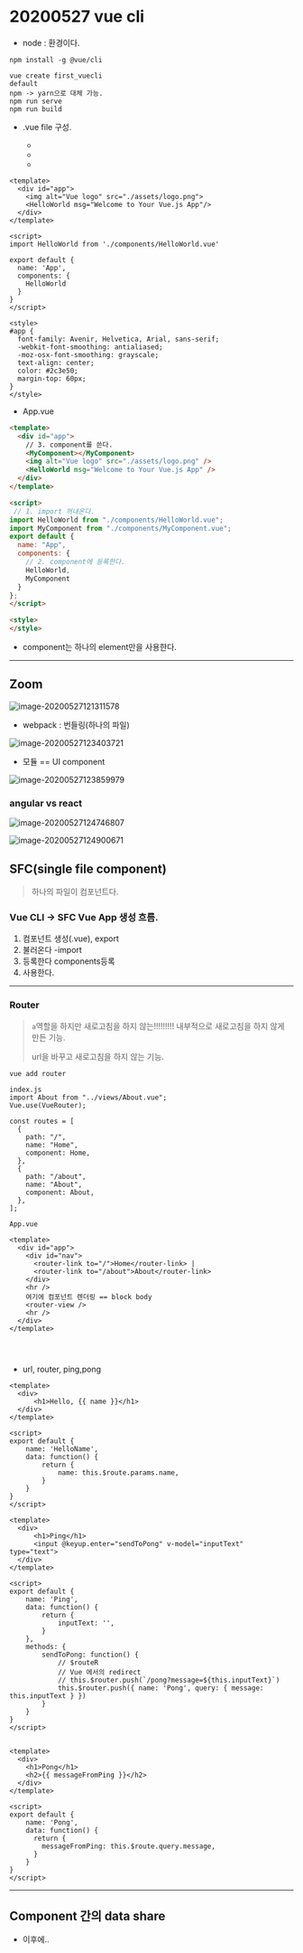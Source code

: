 # 20200527 vue cli

- node : 환경이다.

```
npm install -g @vue/cli

vue create first_vuecli
default
npm -> yarn으로 대체 가능.
npm run serve
npm run build
```



- .vue file 구성.

  - <template>
        
    </template>

  - <script>
        
    </script>

  - <style>
        
    </style>



```
<template>
  <div id="app">
    <img alt="Vue logo" src="./assets/logo.png">
    <HelloWorld msg="Welcome to Your Vue.js App"/>
  </div>
</template>

<script>
import HelloWorld from './components/HelloWorld.vue'

export default {
  name: 'App',
  components: {
    HelloWorld
  }
}
</script>

<style>
#app {
  font-family: Avenir, Helvetica, Arial, sans-serif;
  -webkit-font-smoothing: antialiased;
  -moz-osx-font-smoothing: grayscale;
  text-align: center;
  color: #2c3e50;
  margin-top: 60px;
}
</style>

```

- App.vue

```html
<template>
  <div id="app">
    // 3. component를 쓴다.
    <MyComponent></MyComponent>
    <img alt="Vue logo" src="./assets/logo.png" />
    <HelloWorld msg="Welcome to Your Vue.js App" />
  </div>
</template>

<script>
 // 1. import 꺼내온다.
import HelloWorld from "./components/HelloWorld.vue";
import MyComponent from "./components/MyComponent.vue";
export default {
  name: "App",
  components: {
    // 2. component에 등록한다.
    HelloWorld,
    MyComponent
  }
};
</script>

<style>
</style>
```

- component는 하나의 element만을 사용한다.

-----

## Zoom

![image-20200527121311578](assets/image-20200527121311578.png)

- webpack : 번들링(하나의 파일)

![image-20200527123403721](assets/image-20200527123403721.png)

- 모듈 == UI component 

![image-20200527123859979](assets/image-20200527123859979.png)

### angular vs react

![image-20200527124746807](assets/image-20200527124746807.png)

![image-20200527124900671](assets/image-20200527124900671.png)

## SFC(single file component)

> 하나의 파일이 컴포넌트다.

### Vue CLI -> SFC Vue App 생성 흐름.

1. 컴포넌트 생성(.vue), export
2. 불러온다 -import
3. 등록한다 components등록
4. 사용한다. <SFCname>

---

### Router

> `a`역할을 하지만 새로고침을 하지 않는!!!!!!!!! 내부적으로 새로고침을 하지 않게 만든 기능.
>
> url을 바꾸고 새로고침을 하지 않는 기능.

```
vue add router

index.js
import About from "../views/About.vue";
Vue.use(VueRouter);

const routes = [
  {
    path: "/",
    name: "Home",
    component: Home,
  },
  {
    path: "/about",
    name: "About",
    component: About,
  },
];
```

```vue
App.vue

<template>
  <div id="app">
    <div id="nav">
      <router-link to="/">Home</router-link> |
      <router-link to="/about">About</router-link>
    </div>
    <hr />
    여기에 컴포넌트 렌더링 == block body
    <router-view />
    <hr />
  </div>
</template>




```

- url, router, ping,pong

```
<template>
  <div>
      <h1>Hello, {{ name }}</h1>
  </div>
</template>

<script>
export default {
    name: 'HelloName',
    data: function() {
        return {
            name: this.$route.params.name,
        }
    }
}
</script>

<template>
  <div>
      <h1>Ping</h1>
      <input @keyup.enter="sendToPong" v-model="inputText" type="text">
  </div>
</template>

<script>
export default {
    name: 'Ping',
    data: function() {
        return {
            inputText: '',
        }
    },
    methods: {
        sendToPong: function() {
            // $routeR
            // Vue 에서의 redirect
            // this.$router.push(`/pong?message=${this.inputText}`)
            this.$router.push({ name: 'Pong', query: { message: this.inputText } })
        }
    }
}
</script>


<template>
  <div>
    <h1>Pong</h1>
    <h2>{{ messageFromPing }}</h2>
  </div>
</template>

<script>
export default {
    name: 'Pong',
    data: function() {
      return {
        messageFromPing: this.$route.query.message,
      }
    }
}
</script>
```



---

## Component 간의 data share

- 이후에..